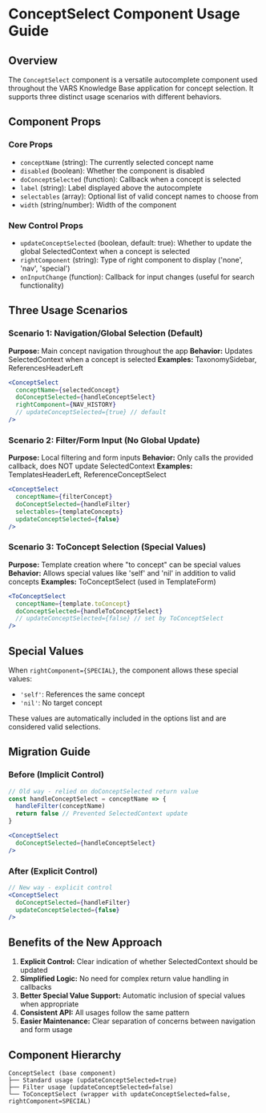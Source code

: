 # ConceptSelect Component Usage Guide

## Overview

The `ConceptSelect` component is a versatile autocomplete component used throughout the VARS Knowledge Base application for concept selection. It supports three distinct usage scenarios with different behaviors.

## Component Props

### Core Props
- `conceptName` (string): The currently selected concept name
- `disabled` (boolean): Whether the component is disabled
- `doConceptSelected` (function): Callback when a concept is selected
- `label` (string): Label displayed above the autocomplete
- `selectables` (array): Optional list of valid concept names to choose from
- `width` (string/number): Width of the component

### New Control Props
- `updateConceptSelected` (boolean, default: true): Whether to update the global SelectedContext when a concept is selected
- `rightComponent` (string): Type of right component to display ('none', 'nav', 'special')
- `onInputChange` (function): Callback for input changes (useful for search functionality)

## Three Usage Scenarios

### Scenario 1: Navigation/Global Selection (Default)
**Purpose:** Main concept navigation throughout the app
**Behavior:** Updates SelectedContext when a concept is selected
**Examples:** TaxonomySidebar, ReferencesHeaderLeft

```jsx
<ConceptSelect
  conceptName={selectedConcept}
  doConceptSelected={handleConceptSelect}
  rightComponent={NAV_HISTORY}
  // updateConceptSelected={true} // default
/>
```

### Scenario 2: Filter/Form Input (No Global Update)
**Purpose:** Local filtering and form inputs
**Behavior:** Only calls the provided callback, does NOT update SelectedContext
**Examples:** TemplatesHeaderLeft, ReferenceConceptSelect

```jsx
<ConceptSelect
  conceptName={filterConcept}
  doConceptSelected={handleFilter}
  selectables={templateConcepts}
  updateConceptSelected={false}
/>
```

### Scenario 3: ToConcept Selection (Special Values)
**Purpose:** Template creation where "to concept" can be special values
**Behavior:** Allows special values like 'self' and 'nil' in addition to valid concepts
**Examples:** ToConceptSelect (used in TemplateForm)

```jsx
<ToConceptSelect
  conceptName={template.toConcept}
  doConceptSelected={handleToConceptSelect}
  // updateConceptSelected={false} // set by ToConceptSelect
/>
```

## Special Values

When `rightComponent={SPECIAL}`, the component allows these special values:
- `'self'`: References the same concept
- `'nil'`: No target concept

These values are automatically included in the options list and are considered valid selections.

## Migration Guide

### Before (Implicit Control)
```jsx
// Old way - relied on doConceptSelected return value
const handleConceptSelect = conceptName => {
  handleFilter(conceptName)
  return false // Prevented SelectedContext update
}

<ConceptSelect
  doConceptSelected={handleConceptSelect}
/>
```

### After (Explicit Control)
```jsx
// New way - explicit control
<ConceptSelect
  doConceptSelected={handleFilter}
  updateConceptSelected={false}
/>
```

## Benefits of the New Approach

1. **Explicit Control:** Clear indication of whether SelectedContext should be updated
2. **Simplified Logic:** No need for complex return value handling in callbacks
3. **Better Special Value Support:** Automatic inclusion of special values when appropriate
4. **Consistent API:** All usages follow the same pattern
5. **Easier Maintenance:** Clear separation of concerns between navigation and form usage

## Component Hierarchy

```
ConceptSelect (base component)
├── Standard usage (updateConceptSelected=true)
├── Filter usage (updateConceptSelected=false)
└── ToConceptSelect (wrapper with updateConceptSelected=false, rightComponent=SPECIAL)
``` 